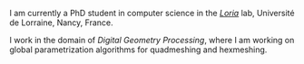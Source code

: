 I am currently a PhD student in computer science in the _[Loria](https://www.loria.fr/en/)_ lab, Université de Lorraine, Nancy, France.

I work in the domain of _Digital Geometry Processing_, where I am working on global parametrization algorithms for quadmeshing and hexmeshing.